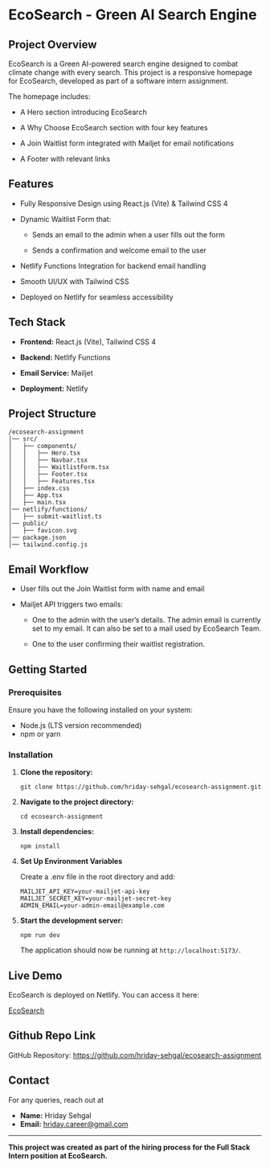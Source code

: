 # EcoSearch - Green AI Search Engine

## Project Overview

EcoSearch is a Green AI-powered search engine designed to combat climate change with every search. This project is a responsive homepage for EcoSearch, developed as part of a software intern assignment.

The homepage includes:

- A Hero section introducing EcoSearch

- A Why Choose EcoSearch section with four key features

- A Join Waitlist form integrated with Mailjet for email notifications

- A Footer with relevant links

## Features

- Fully Responsive Design using React.js (Vite) & Tailwind CSS 4

- Dynamic Waitlist Form that:

  - Sends an email to the admin when a user fills out the form

  - Sends a confirmation and welcome email to the user

- Netlify Functions Integration for backend email handling

- Smooth UI/UX with Tailwind CSS

- Deployed on Netlify for seamless accessibility

## Tech Stack

- **Frontend:** React.js (Vite), Tailwind CSS 4

- **Backend:** Netlify Functions

- **Email Service:** Mailjet

- **Deployment:** Netlify

## Project Structure
 ```
/ecosearch-assignment
│── src/
│   ├── components/
│   │   ├── Hero.tsx
│   │   ├── Navbar.tsx
│   │   ├── WaitlistForm.tsx
│   │   ├── Footer.tsx
│   │   ├── Features.tsx
│   ├── index.css
│   ├── App.tsx
│   ├── main.tsx
│── netlify/functions/
│   ├── submit-waitlist.ts
│── public/
│   ├── favicon.svg
│── package.json
│── tailwind.config.js
 ```

## Email Workflow
- User fills out the Join Waitlist form with name and email

- Mailjet API triggers two emails:

  - One to the admin with the user’s details. The admin email is currently set to my email. It can also be set to a mail used by EcoSearch Team.

  - One to the user confirming their waitlist registration.

## Getting Started

### Prerequisites

Ensure you have the following installed on your system:

- Node.js (LTS version recommended)  
- npm or yarn  

### Installation

1. **Clone the repository:**  
   ```
   git clone https://github.com/hriday-sehgal/ecosearch-assignment.git
   ```

2. **Navigate to the project directory:**  
   ```
   cd ecosearch-assignment
   ```

3. **Install dependencies:**  
   ```
   npm install
   ```
   
4. **Set Up Environment Variables**
   
   Create a .env file in the root directory and add:
   ```
   MAILJET_API_KEY=your-mailjet-api-key
   MAILJET_SECRET_KEY=your-mailjet-secret-key
   ADMIN_EMAIL=your-admin-email@example.com
   ```

6. **Start the development server:**  
   ```
   npm run dev
   ```

   The application should now be running at `http://localhost:5173/`.

## Live Demo

EcoSearch is deployed on Netlify. You can access it here:  

[EcoSearch](https://ecosearchtaskhridaysehgal.netlify.app/)  

## Github Repo Link
GitHub Repository: https://github.com/hriday-sehgal/ecosearch-assignment

## Contact
For any queries, reach out at

- **Name:** Hriday Sehgal  
- **Email:** hriday.career@gmail.com

---

**This project was created as part of the hiring process for the Full Stack Intern position at EcoSearch.**  



